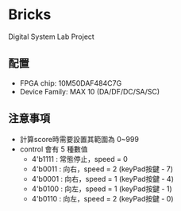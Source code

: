 # Bricks
Digital System Lab Project

## 配置
* FPGA chip: 10M50DAF484C7G
* Device Family: MAX 10 (DA/DF/DC/SA/SC)

## 注意事項
* 計算score時需要設置其範圍為 0~999
* control 會有 5 種數值
    * 4'b1111 : 常態停止，speed = 0
    * 4'b0011 : 向右，speed = 2 (keyPad按鍵 - 7)
    * 4'b0001 : 向右，speed = 1 (keyPad按鍵 - 4)
    * 4'b0100 : 向左，speed = 1 (keyPad按鍵 - 1)
    * 4'b0110 : 向左，speed = 2 (keyPad按鍵 - 0)